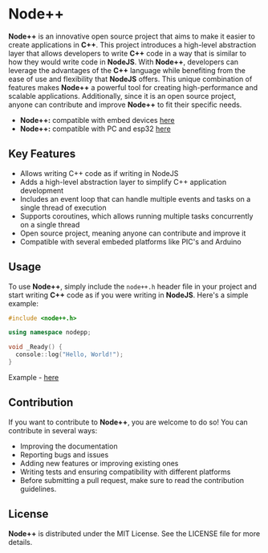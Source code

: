
# Node++

**Node++** is an innovative open source project that aims to make it easier to create applications in **C++**. This project introduces a high-level abstraction layer that allows developers to write **C++** code in a way that is similar to how they would write code in **NodeJS**. With **Node++**, developers can leverage the advantages of the **C++** language while benefiting from the ease of use and flexibility that **NodeJS** offers. This unique combination of features makes **Node++** a powerful tool for creating high-performance and scalable applications. Additionally, since it is an open source project, anyone can contribute and improve **Node++** to fit their specific needs.

- **Node++:** compatible with embed devices [here](https://github.com/NodeppOficial/nodepp-arduino)
- **Node++:** compatible with PC and esp32  [here](https://github.com/NodeppOficial/Nodepp)

## Key Features

- Allows writing C++ code as if writing in NodeJS
- Adds a high-level abstraction layer to simplify C++ application development
- Includes an event loop that can handle multiple events and tasks on a single thread of execution
- Supports coroutines, which allows running multiple tasks concurrently on a single thread
- Open source project, meaning anyone can contribute and improve it
- Compatible with several embeded platforms like PIC's and Arduino

## Usage

To use **Node++**, simply include the `node++.h` header file in your project and start writing **C++** code as if you were writing in **NodeJS**. Here's a simple example:

```cpp
#include <node++.h>

using namespace nodepp;

void _Ready() {
  console::log("Hello, World!");
}
```

Example - [here](https://github.com/NodeppOficial/nodepp-arduino/tree/main/examples)

## Contribution

If you want to contribute to **Node++**, you are welcome to do so! You can contribute in several ways:

- Improving the documentation
- Reporting bugs and issues
- Adding new features or improving existing ones
- Writing tests and ensuring compatibility with different platforms
- Before submitting a pull request, make sure to read the contribution guidelines.

## License

**Node++** is distributed under the MIT License. See the LICENSE file for more details.
